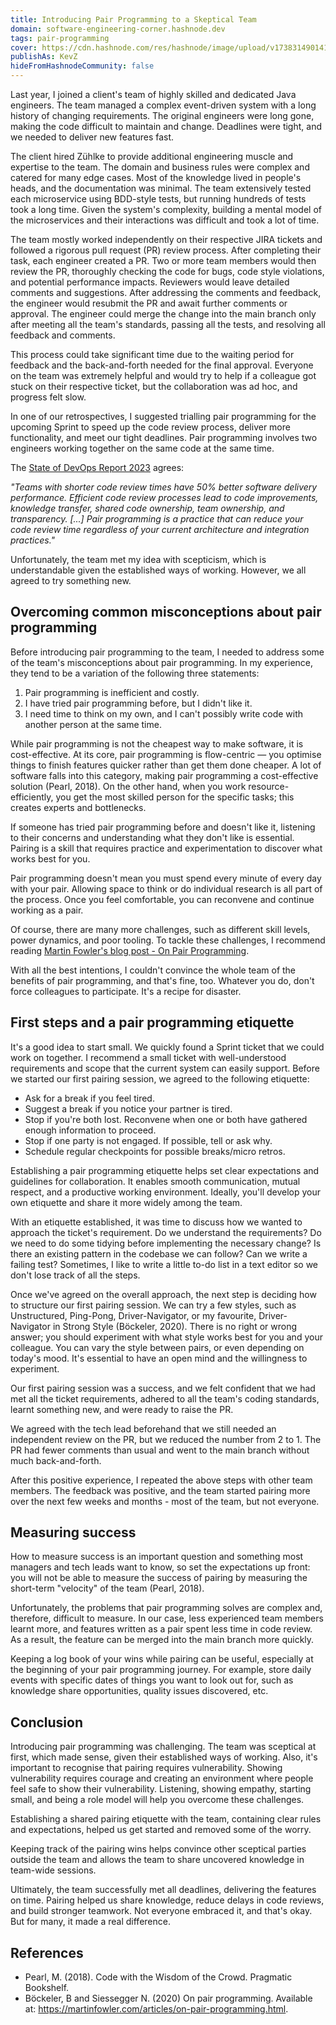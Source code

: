 ```yaml
---
title: Introducing Pair Programming to a Skeptical Team
domain: software-engineering-corner.hashnode.dev
tags: pair-programming
cover: https://cdn.hashnode.com/res/hashnode/image/upload/v1738314901414/sok1x9c3Y.jpg?auto=format
publishAs: KevZ
hideFromHashnodeCommunity: false
---
```


Last year, I joined a client's team of highly skilled and dedicated Java engineers.
The team managed a complex event-driven system with a long history of changing requirements.
The original engineers were long gone, making the code difficult to maintain and change.
Deadlines were tight, and we needed to deliver new features fast.

The client hired Zühlke to provide additional engineering muscle and expertise to the team.
The domain and business rules were complex and catered for many edge cases.
Most of the knowledge lived in people's heads, and the documentation was minimal.
The team extensively tested each microservice using BDD-style tests, but running hundreds of tests took a long time.
Given the system's complexity, building a mental model of the microservices and their interactions was difficult and took a lot of time.

The team mostly worked independently on their respective JIRA tickets and followed a rigorous pull request (PR) review process.
After completing their task, each engineer created a PR.
Two or more team members would then review the PR, thoroughly checking the code for bugs, code style violations, and potential performance impacts.
Reviewers would leave detailed comments and suggestions.
After addressing the comments and feedback, the engineer would resubmit the PR and await further comments or approval.
The engineer could merge the change into the main branch only after meeting all the team's standards, passing all the tests, and resolving all feedback and comments.

This process could take significant time due to the waiting period for feedback and the back-and-forth needed for the final approval.
Everyone on the team was extremely helpful and would try to help if a colleague got stuck on their respective ticket, but the collaboration was ad hoc, and progress felt slow.

In one of our retrospectives, I suggested trialling pair programming for the upcoming Sprint to speed up the code review process, deliver more functionality, and meet our tight deadlines.
Pair programming involves two engineers working together on the same code at the same time.

The [State of DevOps Report 2023](https://dora.dev/research/2023/dora-report/) agrees:

_"Teams with shorter code review times have 50% better software delivery performance. Efficient code review processes lead to code improvements, knowledge transfer, shared code ownership, team ownership, and transparency. [...] Pair programming is a practice that can reduce your code review time regardless of your current architecture and integration practices."_

Unfortunately, the team met my idea with scepticism, which is understandable given the established ways of working.
However, we all agreed to try something new.

## Overcoming common misconceptions about pair programming

Before introducing pair programming to the team, I needed to address some of the team's misconceptions about pair programming.
In my experience, they tend to be a variation of the following three statements: 

1. Pair programming is inefficient and costly.
1. I have tried pair programming before, but I didn't like it.
1. I need time to think on my own, and I can't possibly write code with another person at the same time.

While pair programming is not the cheapest way to make software, it is cost-effective.
At its core, pair programming is flow-centric — you optimise things to finish features quicker rather than get them done cheaper.
A lot of software falls into this category, making pair programming a cost-effective solution (Pearl, 2018).
On the other hand, when you work resource-efficiently, you get the most skilled person for the specific tasks; this creates experts and bottlenecks.

If someone has tried pair programming before and doesn't like it, listening to their concerns and understanding what they don't like is essential.
Pairing is a skill that requires practice and experimentation to discover what works best for you.

Pair programming doesn't mean you must spend every minute of every day with your pair.
Allowing space to think or do individual research is all part of the process.
Once you feel comfortable, you can reconvene and continue working as a pair.

Of course, there are many more challenges, such as different skill levels, power dynamics, and poor tooling.
To tackle these challenges, I recommend reading [Martin Fowler's blog post - On Pair Programming](https://martinfowler.com/articles/on-pair-programming.html#Challenges).

With all the best intentions, I couldn't convince the whole team of the benefits of pair programming, and that's fine, too.
Whatever you do, don't force colleagues to participate.
It's a recipe for disaster.

## First steps and a pair programming etiquette

It's a good idea to start small.
We quickly found a Sprint ticket that we could work on together.
I recommend a small ticket with well-understood requirements and scope that the current system can easily support.
Before we started our first pairing session, we agreed to the following etiquette:

* Ask for a break if you feel tired.
* Suggest a break if you notice your partner is tired.
* Stop if you're both lost. Reconvene when one or both have gathered enough information to proceed.
* Stop if one party is not engaged. If possible, tell or ask why.
* Schedule regular checkpoints for possible breaks/micro retros.

Establishing a pair programming etiquette helps set clear expectations and guidelines for collaboration.
It enables smooth communication, mutual respect, and a productive working environment.
Ideally, you'll develop your own etiquette and share it more widely among the team.

With an etiquette established, it was time to discuss how we wanted to approach the ticket's requirement.
Do we understand the requirements?
Do we need to do some tidying before implementing the necessary change?
Is there an existing pattern in the codebase we can follow?
Can we write a failing test? Sometimes, I like to write a little to-do list in a text editor so we don't lose track of all the steps.

Once we've agreed on the overall approach, the next step is deciding how to structure our first pairing session.
We can try a few styles, such as Unstructured, Ping-Pong, Driver-Navigator, or my favourite, Driver-Navigator in Strong Style (Böckeler, 2020).
There is no right or wrong answer; you should experiment with what style works best for you and your colleague.
You can vary the style between pairs, or even depending on today's mood.
It's essential to have an open mind and the willingness to experiment.

Our first pairing session was a success, and we felt confident that we had met all the ticket requirements, adhered to all the team's coding standards, learnt something new, and were ready to raise the PR. 

We agreed with the tech lead beforehand that we still needed an independent review on the PR, but we reduced the number from 2 to 1.
The PR had fewer comments than usual and went to the main branch without much back-and-forth.

After this positive experience, I repeated the above steps with other team members.
The feedback was positive, and the team started pairing more over the next few weeks and months - most of the team, but not everyone.

## Measuring success

How to measure success is an important question and something most managers and tech leads want to know, so set the expectations up front: you will not be able to measure the success of pairing by measuring the short-term "velocity" of the team (Pearl, 2018).

Unfortunately, the problems that pair programming solves are complex and, therefore, difficult to measure.
In our case, less experienced team members learnt more, and features written as a pair spent less time in code review.
As a result, the feature can be merged into the main branch more quickly.

Keeping a log book of your wins while pairing can be useful, especially at the beginning of your pair programming journey.
For example, store daily events with specific dates of things you want to look out for, such as knowledge share opportunities, quality issues discovered, etc.

## Conclusion

Introducing pair programming was challenging.
The team was sceptical at first, which made sense, given their established ways of working.
Also, it's important to recognise that pairing requires vulnerability.
Showing vulnerability requires courage and creating an environment where people feel safe to show their vulnerability.
Listening, showing empathy, starting small, and being a role model will help you overcome these challenges.

Establishing a shared pairing etiquette with the team, containing clear rules and expectations, helped us get started and removed some of the worry.

Keeping track of the pairing wins helps convince other sceptical parties outside the team and allows the team to share uncovered knowledge in team-wide sessions.

Ultimately, the team successfully met all deadlines, delivering the features on time.
Pairing helped us share knowledge, reduce delays in code reviews, and build stronger teamwork.
Not everyone embraced it, and that's okay. But for many, it made a real difference.

## References

* Pearl, M. (2018). Code with the Wisdom of the Crowd. Pragmatic Bookshelf.
* Böckeler, B and Siessegger N. (2020) On pair programming. Available at: https://martinfowler.com/articles/on-pair-programming.html.
